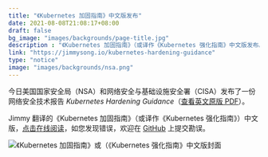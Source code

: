```yaml
---
title: "《Kubernetes 加固指南》中文版发布"
date: 2021-08-08T21:08:17+08:00
draft: false
bg_image: "images/backgrounds/page-title.jpg"
description : "《Kubernetes 加固指南》（或译作《Kubernetes 强化指南》中文版发布。"
link: "https://jimmysong.io/kubernetes-hardening-guidance"
type: "notice"
image: "images/backgrounds/nsa.png"
---
```


今日美国国家安全局（NSA）和网络安全与基础设施安全署（CISA）发布了一份网络安全技术报告 *Kubernetes Hardening Guidance*（[查看英文原版 PDF](https://media.defense.gov/2021/Aug/03/2002820425/-1/-1/1/CTR_KUBERNETES%20HARDENING%20GUIDANCE.PDF)）。

Jimmy 翻译的《Kubernetes 加固指南》（或译作《Kubernetes 强化指南》）中文版，[点击在线阅读](https://jimmysong.io/kubernetes-hardening-guidance)，如您发现错误，欢迎在 [GitHub](https://github.com/rootsongjc/kubernetes-hardening-guidance) 上提交勘误。

![《Kubernetes 加固指南》或（《Kubernetes 强化指南》中文版封面](https://jimmysong.io/kubernetes-hardening-guidance/cover.jpg)

